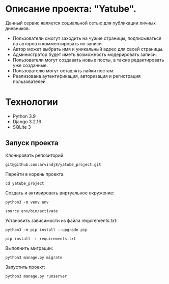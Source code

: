 ﻿#  Описание проекта: "Yatube".

Данный сервис является социальной сетью для публикации личных дневников.

- Пользователи смогут заходить на чужие страницы, подписываться на авторов и комментировать их записи.
- Автор может выбрать имя и уникальный адрес для своей страницы.
- Администратор будет иметь возможность модерировать записи.
- Пользователи могут создавать новые посты, а также редактировать уже созданные.
- Пользователю могут оставлять лайки постам.
- Реализована аутентификация, авторизация и регистрация пользователей.


# Технологии
- Python 3.9 
- Django 3.2.16
- SQLite 3

## Запуск проекта


Клонировать репозиторий:

```
git@github.com:arvindj8/yatube_project.git

```

Перейти в корень проекта:
```
cd yatube_project

```

Cоздать и активировать виртуальное окружение:

```
python3 -m venv env

```

```
source env/bin/activate

```

Установить зависимости из файла requirements.txt:

```
python3 -m pip install --upgrade pip

```

```
pip install -r requirements.txt

```

Выполнить миграции:

```
python3 manage.py migrate

```

Запустить проект:

```
python3 manage.py runserver
```
